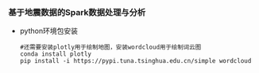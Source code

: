 ### 基于地震数据的Spark数据处理与分析

- python环境包安装
    ```
    #还需要安装plotly用于绘制地图，安装wordcloud用于绘制词云图
    conda install plotly
    pip install -i https://pypi.tuna.tsinghua.edu.cn/simple wordcloud
    ```